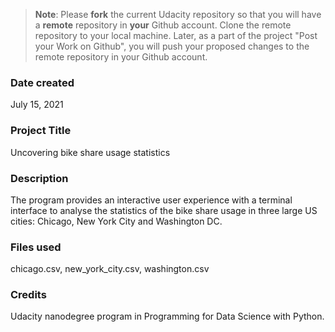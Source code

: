 >**Note**: Please **fork** the current Udacity repository so that you will have a **remote** repository in **your** Github account. Clone the remote repository to your local machine. Later, as a part of the project "Post your Work on Github", you will push your proposed changes to the remote repository in your Github account.

### Date created
July 15, 2021

### Project Title
Uncovering bike share usage statistics

### Description
The program provides an interactive user experience with a terminal interface
to analyse the statistics of the bike share usage in three large US cities:
Chicago, New York City and Washington DC.

### Files used
chicago.csv, new_york_city.csv, washington.csv

### Credits
Udacity nanodegree program in Programming for Data Science with Python.
